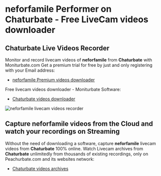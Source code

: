 # neforfamile Performer on Chaturbate - Free LiveCam videos downloader

## Chaturbate Live Videos Recorder

Monitor and record livecam videos of **neforfamile** from **Chaturbate** with Moniturbate.com
Get a premium trial for free by just and only registering with your Email address:
* [neforfamile Premium videos downloader](https://moniturbate.com/request-demo-licence-key.html)

Free livecam videos downloader - Moniturbate Software:
* [Chaturbate videos downloader](https://moniturbate.com/moniturbate-download-software.html)

![neforfamile livecam videos recorder](https://peachurnet.com/templates/moniturbate-software.png)


## Capture neforfamile videos from the Cloud and watch your recordings on Streaming

Without the need of downloading a software, capture **neforfamile** livecam videos from **Chaturbate** 100% online.
Watch Livecam archives from **Chaturbate** unlimitedly from thousands of existing recordings, only on Peachurbate.com and its websites network:
* [Chaturbate videos archives](https://peachurnet.com/)